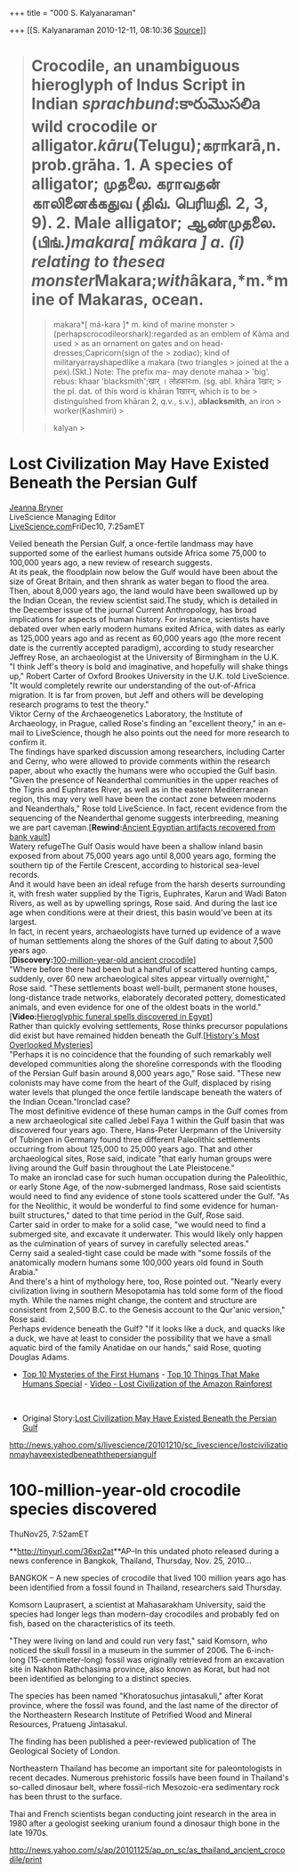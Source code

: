 +++
title = "000 S. Kalyanaraman"

+++
[[S. Kalyanaraman	2010-12-11, 08:10:36 [Source](https://groups.google.com/g/bvparishat/c/zoueYU2gl9Q)]]



> # Crocodile, an unambiguous hieroglyph of Indus Script in Indian *sprachbund*:కారుమొసలిa wild crocodile or alligator.*kāru*(Telugu);கரா**karā**,n. prob.grāha. 1. A species of alligator; முதலை. கராவதன் காலினைக்கதுவ (திவ். பெரியதி. 2, 3, 9). 2. Male alligator; ஆண்முதலை. (பிங்.*)*makara\[ mâkara \] a. (**î**) relating to the*sea monster*Makara;*with*âkara,*m.*mine of Makaras, ocean.
> > makara*\[ má-kara \]* m. kind of marine monster > (perhapscrocodileorshark):regarded as an emblem of Kâma and used > as an ornament on gates and on head-dresses;Capricorn(sign of the > zodiac); kind of militaryarrayshapedlike a makara (two triangles > joined at the a pex).(Skt.) Note: The prefix ma- may denote mahaa > 'big'.
> > rebus: khaar 'blacksmith';खार् । लोहकारःm. (sg. abl. khāra 1खार; > the pl. dat. of this word is khāran 1खारन्, which is to be > distinguished from khāran 2, q.v., s.v.), a**blacksmith**, an iron > worker(Kashmiri) >
> 
> > kalyan >
> 

  

# Lost Civilization May Have Existed Beneath the Persian Gulf

[Jeanna Bryner](http://us.rd.yahoo.com/dailynews/livescience/sc_livescience/byline/lostcivilizationmayhaveexistedbeneaththepersiangulf/39022669/SIG=11qt6gshl;_ylt=AmCYls2cqBrC0AcCQiAw27OzvtEF;_ylu=X3oDMTFoaHFuMjVxBHBvcwM0BHNlYwN5bl9zdG9yeV9wcmludF9jb250ZW50BHNsawNqZWFubmFicnluZXI-/*http://www.livescience.com/php/contactus/author.php?r=jb)  
LiveScience Managing Editor  
[LiveScience.com](http://us.rd.yahoo.com/dailynews/livescience/sc_livescience/byline/lostcivilizationmayhaveexistedbeneaththepersiangulf/39022669/SIG=10sog4vj6;_ylt=AmkgXpZWvia3LsO18yVElcOzvtEF;_ylu=X3oDMTFodTBybTBrBHBvcwM1BHNlYwN5bl9zdG9yeV9wcmludF9jb250ZW50BHNsawNsaXZlc2NpZW5jZWM-/*http://www.livescience.com)FriDec10, 7:25amET  
  
Veiled beneath the Persian Gulf, a once-fertile landmass may have supported some of the earliest humans outside Africa some 75,000 to 100,000 years ago, a new review of research suggests.  
At its peak, the floodplain now below the Gulf would have been about the size of Great Britain, and then shrank as water began to flood the area. Then, about 8,000 years ago, the land would have been swallowed up by the Indian Ocean, the review scientist said.The study, which is detailed in the December issue of the journal Current Anthropology, has broad implications for aspects of human history. For instance, scientists have debated over when early modern humans exited Africa, with dates as early as 125,000 years ago and as recent as 60,000 years ago (the more recent date is the currently accepted paradigm), according to study researcher Jeffrey Rose, an archaeologist at the University of Birmingham in the U.K.  
"I think Jeff's theory is bold and imaginative, and hopefully will shake things up," Robert Carter of Oxford Brookes University in the U.K. told LiveScience. "It would completely rewrite our understanding of the out-of-Africa migration. It is far from proven, but Jeff and others will be developing research programs to test the theory."  
Viktor Cerny of the Archaeogenetics Laboratory, the Institute of Archaeology, in Prague, called Rose's finding an "excellent theory," in an e-mail to LiveScience, though he also points out the need for more research to confirm it.  
The findings have sparked discussion among researchers, including Carter and Cerny, who were allowed to provide comments within the research paper, about who exactly the humans were who occupied the Gulf basin.  
"Given the presence of Neanderthal communities in the upper reaches of the Tigris and Euphrates River, as well as in the eastern Mediterranean region, this may very well have been the contact zone between moderns and Neanderthals," Rose told LiveScience. In fact, recent evidence from the sequencing of the Neanderthal genome suggests interbreeding, meaning we are part caveman.\[**Rewind:**[Ancient Egyptian artifacts recovered from bank vault](http://us.rd.yahoo.com/dailynews/livescience/sc_livescience/storytext/lostcivilizationmayhaveexistedbeneaththepersiangulf/39022669/SIG=10nru5vda/*http://yhoo.it/gbDlX5)\]  
Watery refugeThe Gulf Oasis would have been a shallow inland basin exposed from about 75,000 years ago until 8,000 years ago, forming the southern tip of the Fertile Crescent, according to historical sea-level records.  
And it would have been an ideal refuge from the harsh deserts surrounding it, with fresh water supplied by the Tigris, Euphrates, Karun and Wadi Baton Rivers, as well as by upwelling springs, Rose said. And during the last ice age when conditions were at their driest, this basin would've been at its largest.  
In fact, in recent years, archaeologists have turned up evidence of a wave of human settlements along the shores of the Gulf dating to about 7,500 years ago.  
\[**Discovery:**[100-million-year-old ancient crocodile](http://us.rd.yahoo.com/dailynews/livescience/sc_livescience/storytext/lostcivilizationmayhaveexistedbeneaththepersiangulf/39022669/SIG=10nk87od3/*http://yhoo.it/eGImlp)\]  
"Where before there had been but a handful of scattered hunting camps, suddenly, over 60 new archaeological sites appear virtually overnight," Rose said. "These settlements boast well-built, permanent stone houses, long-distance trade networks, elaborately decorated pottery, domesticated animals, and even evidence for one of the oldest boats in the world."\[**Video:**[Hieroglyphic funeral spells discovered in Egypt](http://us.rd.yahoo.com/dailynews/livescience/sc_livescience/storytext/lostcivilizationmayhaveexistedbeneaththepersiangulf/39022669/SIG=10n4g1p9j/*http://yhoo.it/hrfcTZ)\]  
Rather than quickly evolving settlements, Rose thinks precursor populations did exist but have remained hidden beneath the Gulf.\[[History's Most Overlooked Mysteries](http://us.rd.yahoo.com/dailynews/livescience/sc_livescience/storytext/lostcivilizationmayhaveexistedbeneaththepersiangulf/39022669/SIG=121qa4ib8/*http://www.livescience.com/history/top10_history_mysteries.html)\]  
"Perhaps it is no coincidence that the founding of such remarkably well developed communities along the shoreline corresponds with the flooding of the Persian Gulf basin around 8,000 years ago," Rose said. "These new colonists may have come from the heart of the Gulf, displaced by rising water levels that plunged the once fertile landscape beneath the waters of the Indian Ocean."Ironclad case?  
The most definitive evidence of these human camps in the Gulf comes from a new archaeological site called Jebel Faya 1 within the Gulf basin that was discovered four years ago. There, Hans-Peter Uerpmann of the University of Tubingen in Germany found three different Paleolithic settlements occurring from about 125,000 to 25,000 years ago. That and other archaeological sites, Rose said, indicate "that early human groups were living around the Gulf basin throughout the Late Pleistocene."  
To make an ironclad case for such human occupation during the Paleolithic, or early Stone Age, of the now-submerged landmass, Rose said scientists would need to find any evidence of stone tools scattered under the Gulf. "As for the Neolithic, it would be wonderful to find some evidence for human-built structures," dated to that time period in the Gulf, Rose said.  
Carter said in order to make for a solid case, "we would need to find a submerged site, and excavate it underwater. This would likely only happen as the culmination of years of survey in carefully selected areas."  
Cerny said a sealed-tight case could be made with "some fossils of the anatomically modern humans some 100,000 years old found in South Arabia."  
And there's a hint of mythology here, too, Rose pointed out. "Nearly every civilization living in southern Mesopotamia has told some form of the flood myth. While the names might change, the content and structure are consistent from 2,500 B.C. to the Genesis account to the Qur'anic version," Rose said.  
Perhaps evidence beneath the Gulf? "If it looks like a duck, and quacks like a duck, we have at least to consider the possibility that we have a small aquatic bird of the family Anatidae on our hands," said Rose, quoting Douglas Adams.

-   [Top 10 Mysteries of the First
    Humans](http://us.rd.yahoo.com/dailynews/livescience/sc_livescience/storytext/lostcivilizationmayhaveexistedbeneaththepersiangulf/39022669/SIG=128lh9kn4/*http://www.livescience.com/history/091026-top10-origins-mysteries.html) -   [Top 10 Things That Make Humans
    Special](http://us.rd.yahoo.com/dailynews/livescience/sc_livescience/storytext/lostcivilizationmayhaveexistedbeneaththepersiangulf/39022669/SIG=126jrqkmo/*http://www.livescience.com/culture/091030-origins-top10-special.html) -   [Video - Lost Civilization of the Amazon
    Rainforest](http://us.rd.yahoo.com/dailynews/livescience/sc_livescience/storytext/lostcivilizationmayhaveexistedbeneaththepersiangulf/39022669/SIG=124qdla4q/*http://www.livescience.com/common/media/video/player.php?aid=24180)

&nbsp;

-   Original Story:[Lost Civilization May Have Existed Beneath the
    Persian
    Gulf](http://us.rd.yahoo.com/dailynews/livescience/sc_livescience/storytext/lostcivilizationmayhaveexistedbeneaththepersiangulf/39022669/SIG=138fbrhjg/*http://www.livescience.com/history/lost-civilization-possibly-existed-beneath-persian-gulf-101209.html)

  
<http://news.yahoo.com/s/livescience/20101210/sc_livescience/lostcivilizationmayhaveexistedbeneaththepersiangulf>  

# 100-million-year-old crocodile species discovered

ThuNov25, 7:52amET

**<http://tinyurl.com/36xp2at>**AP–In this undated photo released during a news conference in Bangkok, Thailand, Thursday, Nov. 25, 2010…

BANGKOK – A new species of crocodile that lived 100 million years ago has been identified from a fossil found in Thailand, researchers said Thursday.

Komsorn Lauprasert, a scientist at Mahasarakham University, said the species had longer legs than modern-day crocodiles and probably fed on fish, based on the characteristics of its teeth.

"They were living on land and could run very fast," said Komsorn, who noticed the skull fossil in a museum in the summer of 2006. The 6-inch-long (15-centimeter-long) fossil was originally retrieved from an excavation site in Nakhon Rathchasima province, also known as Korat, but had not been identified as belonging to a distinct species.

The species has been named "Khoratosuchus jintasakuli," after Korat province, where the fossil was found, and the last name of the director of the Northeastern Research Institute of Petrified Wood and Mineral Resources, Pratueng Jintasakul.

The finding has been published a peer-reviewed publication of The Geological Society of London.

Northeastern Thailand has become an important site for paleontologists in recent decades. Numerous prehistoric fossils have been found in Thailand's so-called dinosaur belt, where fossil-rich Mesozoic-era sedimentary rock has been thrust to the surface.

Thai and French scientists began conducting joint research in the area in 1980 after a geologist seeking uranium found a dinosaur thigh bone in the late 1970s.

<http://news.yahoo.com/s/ap/20101125/ap_on_sc/as_thailand_ancient_crocodile/print>

